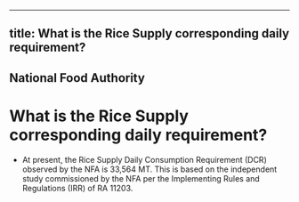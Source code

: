--- 
 title: What is the Rice Supply corresponding daily requirement?
 ---

## National Food Authority

# What is the Rice Supply corresponding daily requirement?


 - At present, the Rice Supply Daily Consumption Requirement (DCR) observed by the NFA is 33,564 MT. This is based on the independent study commissioned by the NFA per the Implementing Rules and Regulations (IRR) of RA 11203.

